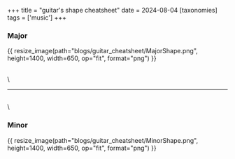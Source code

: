 +++
title = "guitar's shape cheatsheet"
date = 2024-08-04
[taxonomies]
tags = ['music']
+++

### Major

{{ resize_image(path="blogs/guitar_cheatsheet/MajorShape.png", height=1400, width=650, op="fit", format="png") }}

\
\

---

\
\

### Minor 

{{ resize_image(path="blogs/guitar_cheatsheet/MinorShape.png", height=1400, width=650, op="fit", format="png") }}